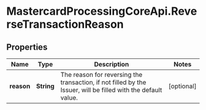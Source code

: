 # MastercardProcessingCoreApi.ReverseTransactionReason

## Properties

Name | Type | Description | Notes
------------ | ------------- | ------------- | -------------
**reason** | **String** | The reason for reversing the transaction, if not filled by the Issuer, will be filled with the default value.  | [optional] 


